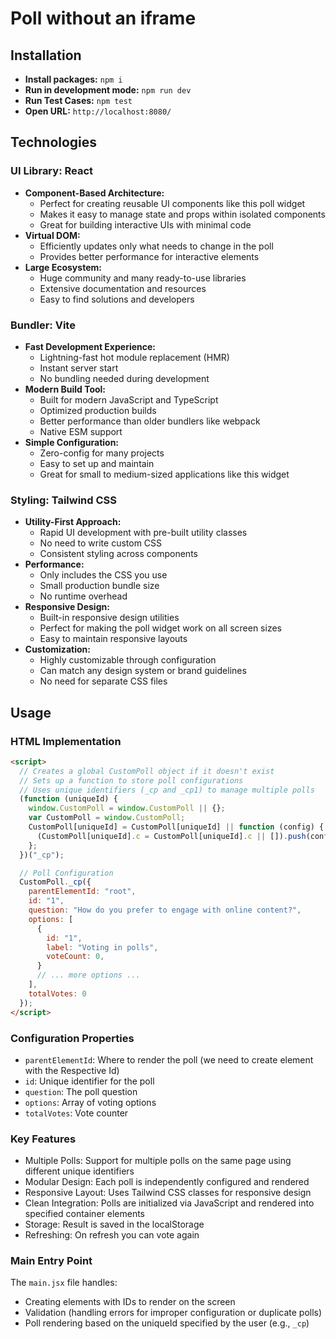 # Poll without an iframe

## Installation
- **Install packages:** `npm i`
- **Run in development mode:** `npm run dev`
- **Run Test Cases:** `npm test`
- **Open URL:** `http://localhost:8080/`

## Technologies
### UI Library: React
- **Component-Based Architecture:**
  - Perfect for creating reusable UI components like this poll widget
  - Makes it easy to manage state and props within isolated components
  - Great for building interactive UIs with minimal code
- **Virtual DOM:**
  - Efficiently updates only what needs to change in the poll
  - Provides better performance for interactive elements
- **Large Ecosystem:**
  - Huge community and many ready-to-use libraries
  - Extensive documentation and resources
  - Easy to find solutions and developers

### Bundler: Vite
- **Fast Development Experience:**
  - Lightning-fast hot module replacement (HMR)
  - Instant server start
  - No bundling needed during development
- **Modern Build Tool:**
  - Built for modern JavaScript and TypeScript
  - Optimized production builds
  - Better performance than older bundlers like webpack
  - Native ESM support
- **Simple Configuration:**
  - Zero-config for many projects
  - Easy to set up and maintain
  - Great for small to medium-sized applications like this widget

### Styling: Tailwind CSS
- **Utility-First Approach:**
  - Rapid UI development with pre-built utility classes
  - No need to write custom CSS
  - Consistent styling across components
- **Performance:**
  - Only includes the CSS you use
  - Small production bundle size
  - No runtime overhead
- **Responsive Design:**
  - Built-in responsive design utilities
  - Perfect for making the poll widget work on all screen sizes
  - Easy to maintain responsive layouts
- **Customization:**
  - Highly customizable through configuration
  - Can match any design system or brand guidelines
  - No need for separate CSS files

## Usage
### HTML Implementation
```html
<script>
  // Creates a global CustomPoll object if it doesn't exist
  // Sets up a function to store poll configurations
  // Uses unique identifiers (_cp and _cp1) to manage multiple polls
  (function (uniqueId) {
    window.CustomPoll = window.CustomPoll || {};
    var CustomPoll = window.CustomPoll;
    CustomPoll[uniqueId] = CustomPoll[uniqueId] || function (config) {
      (CustomPoll[uniqueId].c = CustomPoll[uniqueId].c || []).push(config);
    };
  })("_cp");

  // Poll Configuration
  CustomPoll._cp({
    parentElementId: "root",
    id: "1",
    question: "How do you prefer to engage with online content?",
    options: [
      {
        id: "1",
        label: "Voting in polls",
        voteCount: 0,
      }
      // ... more options ...
    ],
    totalVotes: 0
  });
</script>
```

### Configuration Properties
- `parentElementId`: Where to render the poll (we need to create element with the Respective Id)
- `id`: Unique identifier for the poll
- `question`: The poll question
- `options`: Array of voting options
- `totalVotes`: Vote counter

### Key Features
- Multiple Polls: Support for multiple polls on the same page using different unique identifiers
- Modular Design: Each poll is independently configured and rendered
- Responsive Layout: Uses Tailwind CSS classes for responsive design
- Clean Integration: Polls are initialized via JavaScript and rendered into specified container elements
- Storage: Result is saved in the localStorage
- Refreshing: On refresh you can vote again

### Main Entry Point
The `main.jsx` file handles:
- Creating elements with IDs to render on the screen
- Validation (handling errors for improper configuration or duplicate polls)
- Poll rendering based on the uniqueId specified by the user (e.g., `_cp`)
